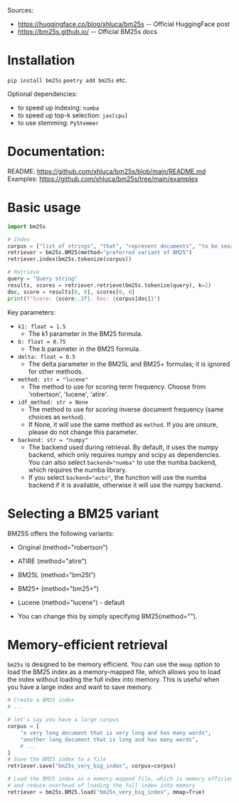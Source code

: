 Sources:
* https://huggingface.co/blog/xhluca/bm25s -- Official HuggingFace post
* https://bm25s.github.io/ -- Official BM25s docs


<a id="installation"></a>
# Installation
`pip install bm25s`
`poetry add bm25s`
etc.

Optional dependencies:
* to speed up indexing: `numba`
* to speed up top-k selection: `jax[cpu]`
* to use stemming: `PyStemmer`


# Documentation:
README: https://github.com/xhluca/bm25s/blob/main/README.md
Examples: https://github.com/xhluca/bm25s/tree/main/examples


# Basic usage
```python
import bm25s

# Index
corpus = ["list of strings", "that", "represent documents", "to be searched"]
retriever = bm25s.BM25(method="preferred variant of BM25")
retriever.index(bm25s.tokenize(corpus))

# Retrieve
query = "Query string"
results, scores = retriever.retrieve(bm25s.tokenize(query), k=2)
doc, score = results[0, 0], scores[0, 0]
print(f"Score: {score:.2f}. Doc: {corpus[doc]}")
```

Key parameters:
* `k1: float = 1.5`
  * The k1 parameter in the BM25 formula.
* `b: float = 0.75`
  * The b parameter in the BM25 formula.
* `delta: float = 0.5`
  * The delta parameter in the BM25L and BM25+ formulas; it is ignored for other methods.
* `method: str = "lucene"`
    * The method to use for scoring term frequency. Choose from 'robertson', 'lucene', 'atire'.
* `idf_method: str = None`
    * The method to use for scoring inverse document frequency (same choices as `method`).
    * If None, it will use the same method as `method`. If you are unsure, please do not
    change this parameter.
* `backend: str = "numpy"`
  * The backend used during retrieval. By default, it uses the numpy backend, which 
    only requires numpy and scipy as dependencies. You can also select `backend="numba"`
    to use the numba backend, which requires the numba library.
  * If you select `backend="auto"`, the function will use the numba backend if it is available, otherwise it will use the numpy backend.


# Selecting a BM25 variant
BM25S offers the following variants:
* Original (method="robertson")
* ATIRE (method="atire")
* BM25L (method="bm25l")
* BM25+ (method="bm25+")
* Lucene (method="lucene") - default

* You can change this by simply specifying BM25(method="<preferred variant>").


# Memory-efficient retrieval
`bm25s` is designed to be memory efficient. You can use the `mmap` option to load the BM25 index as a memory-mapped file,
  which allows you to load the index without loading the full index into memory.
  This is useful when you have a large index and want to save memory.
```python
# Create a BM25 index
# ...

# let's say you have a large corpus
corpus = [
    "a very long document that is very long and has many words",
    "another long document that is long and has many words",
    # ...
]
# Save the BM25 index to a file
retriever.save("bm25s_very_big_index", corpus=corpus)

# Load the BM25 index as a memory-mapped file, which is memory efficient
# and reduce overhead of loading the full index into memory
retriever = bm25s.BM25.load("bm25s_very_big_index", mmap=True)
```
